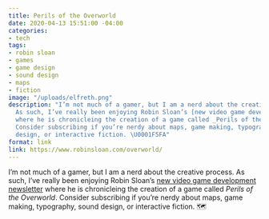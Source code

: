 ```yaml
---
title: Perils of the Overworld
date: 2020-04-13 15:51:00 -04:00
categories:
- tech
tags:
- robin sloan
- games
- game design
- sound design
- maps
- fiction
image: "/uploads/elfreth.png"
description: "I’m not much of a gamer, but I am a nerd about the creative process.
  As such, I’ve really been enjoying Robin Sloan’s [new video game development newsletter](https://www.robinsloan.com/overworld/)
  where he is chronicleing the creation of a game called _Perils of the Overworld_.
  Consider subscribing if you’re nerdy about maps, game making, typography, sound
  design, or interactive fiction. \U0001F5FA"
format: link
link: https://www.robinsloan.com/overworld/
---
```


I’m not much of a gamer, but I am a nerd about the creative process. As such, I’ve really been enjoying Robin Sloan’s [new video game development newsletter](https://www.robinsloan.com/overworld/) where he is chronicleing the creation of a game called _Perils of the Overworld_. Consider subscribing if you’re nerdy about maps, game making, typography, sound design, or interactive fiction. 🗺